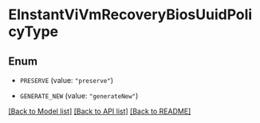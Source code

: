 # EInstantViVmRecoveryBiosUuidPolicyType

## Enum


* `PRESERVE` (value: `"preserve"`)

* `GENERATE_NEW` (value: `"generateNew"`)


[[Back to Model list]](../README.md#documentation-for-models) [[Back to API list]](../README.md#documentation-for-api-endpoints) [[Back to README]](../README.md)


